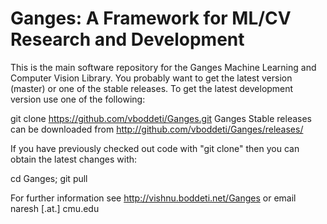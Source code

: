 # Ganges: A Framework for ML/CV Research and Development

This is the main software repository for the Ganges Machine Learning and Computer Vision Library. You probably want to get the latest version (master) or one of the stable releases. To get the latest development version use one of the following:

git clone https://github.com/vboddeti/Ganges.git Ganges
Stable releases can be downloaded from http://github.com/vboddeti/Ganges/releases/

If you have previously checked out code with "git clone" then you can obtain the latest changes with:

cd Ganges; git pull

For further information see http://vishnu.boddeti.net/Ganges or email naresh [.at.] cmu.edu